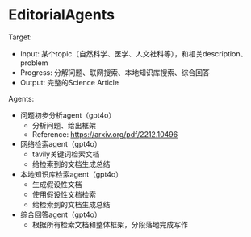 # EditorialAgents

Target:
  - Input: 某个topic（自然科学、医学、人文社科等），和相关description、problem
  - Progress: 分解问题、联网搜索、本地知识库搜索、综合回答
  - Output: 完整的Science Article

Agents:
  - 问题初步分析agent（gpt4o）
    - 分析问题、给出框架
    - Reference: https://arxiv.org/pdf/2212.10496
  - 网络检索agent（gpt4o）
    - tavily关键词检索文档
    - 给检索到的文档生成总结
  - 本地知识库检索agent（gpt4o）
    - 生成假设性文档
    - 使用假设性文档检索
    - 给检索到的文档生成总结
  - 综合回答agent（gpt4o）
    - 根据所有检索文档和整体框架，分段落地完成写作